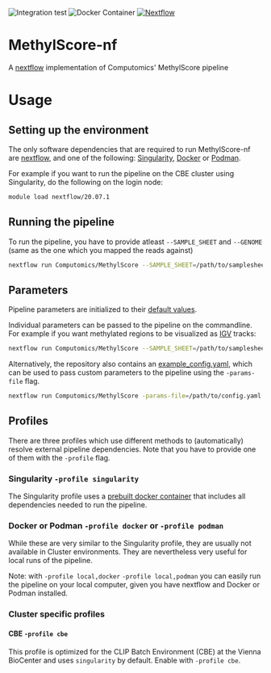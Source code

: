 ![Integration test](https://github.com/Computomics/MethylScore/workflows/Integration%20test/badge.svg?branch=nextflow)
![Docker Container](https://github.com/Computomics/MethylScore/workflows/Docker%20Container/badge.svg?branch=nextflow)
[![Nextflow](https://img.shields.io/badge/nextflow-%E2%89%A520.07.1-brightgreen.svg)](https://www.nextflow.io/)
# MethylScore-nf
A [nextflow](https://www.nextflow.io/) implementation of Computomics' MethylScore pipeline

# Usage

## Setting up the environment

The only software dependencies that are required to run MethylScore-nf are [nextflow](https://www.nextflow.io/), and one of the following: [Singularity](https://www.sylabs.io/singularity/), [Docker](https://www.docker.com/) or [Podman](https://podman.io/).

For example if you want to run the pipeline on the CBE cluster using Singularity, do the following on the login node:

```bash
module load nextflow/20.07.1
```

## Running the pipeline

To run the pipeline, you have to provide atleast `--SAMPLE_SHEET` and `--GENOME` (same as the one which you mapped the reads against)

```bash
nextflow run Computomics/MethylScore --SAMPLE_SHEET=/path/to/samplesheet.tsv --GENOME=/path/to/reference_genome.fa -profile cbe,singularity
```

## Parameters

Pipeline parameters are initialized to their [default values](https://github.com/Computomics/MethylScore/raw/master/example_config.yaml).

Individual parameters can be passed to the pipeline on the commandline. For example if you want methylated regions to be visualized as [IGV](https://software.broadinstitute.org/software/igv/) tracks:

```bash
nextflow run Computomics/MethylScore --SAMPLE_SHEET=/path/to/samplesheet.tsv --IGV -profile cbe,singularity
```

Alternatively, the repository also contains an [example_config.yaml](https://github.com/Computomics/MethylScore/raw/master/example_config.yaml), which can be used to pass custom parameters to the pipeline using the `-params-file` flag.

```bash
nextflow run Computomics/MethylScore -params-file=/path/to/config.yaml
```

## Profiles
There are three profiles which use different methods to (automatically) resolve external pipeline dependencies.
Note that you have to provide one of them with the `-profile` flag.

### Singularity `-profile singularity`
The Singularity profile uses a [prebuilt docker container](https://hub.docker.com/r/beckerlab/methylscore/) that includes all dependencies needed to run the pipeline.

### Docker or Podman `-profile docker` or `-profile podman`
While these are very similar to the Singularity profile, they are usually not available in Cluster environments.
They are nevertheless very useful for local runs of the pipeline.

Note: with `-profile local,docker` `-profile local,podman` you can easily run the pipeline on your local computer, given you have nextflow and Docker or Podman installed.

### Cluster specific profiles

#### CBE `-profile cbe`
This profile is optimized for the CLIP Batch Environment (CBE) at the Vienna BioCenter and uses `singularity` by default. Enable with `-profile cbe`.

